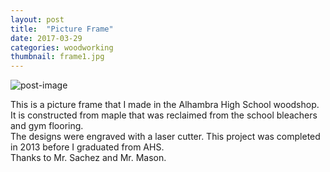 ```yaml
---
layout: post
title:  "Picture Frame"
date: 2017-03-29
categories: woodworking
thumbnail: frame1.jpg
---
```

![post-image]({{site.url}}/assets/frame1.jpg)

This is a picture frame that I made in the Alhambra High School woodshop. <br>
It is constructed from maple that was reclaimed from the school
bleachers and gym flooring. <br>
The designs were engraved with a laser cutter.
This project was completed in 2013 before I graduated from AHS. <br>
Thanks to Mr. Sachez and Mr. Mason.
